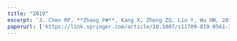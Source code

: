 ```yaml
---
title: "2019"
excerpt: '3. Chen RP, **Zhang P#**, Kang X, Zhong ZQ, Liu Y, Wu HN, 2019. Prediction of maximum surface settlement caused by EPB shield tunneling with ANN methods._Soils and Foundations_. 59, 284–295.<br />2. Chen RP, **Zhang P#**, Wu HN, Wang ZT, 2019. Prediction of shield tunneling-induced ground settlement using machine learning techniques. _Frontiers of structural and Civil Engineering_. 13(6), 1363–1378.'<br />**Zhang P**, 2019. A novel feature selection method based on global sensitivity analysis with application in machine learning-based prediction model. _Applied Soft Computing_. 85, 105859
paperurl: ['https://link.springer.com/article/10.1007/s11709-019-0561-3']
---
```

